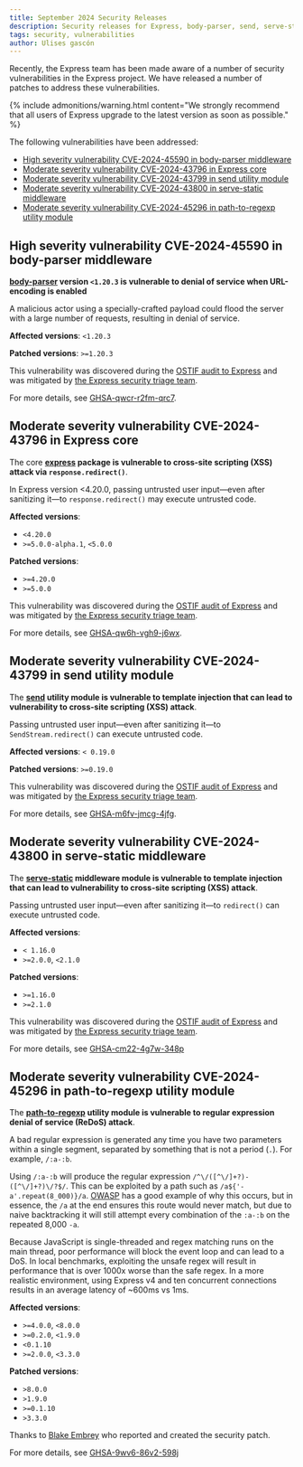 ```yaml
---
title: September 2024 Security Releases
description: Security releases for Express, body-parser, send, serve-static, and path-to-regexp have been published. We recommend that all users upgrade as soon as possible.
tags: security, vulnerabilities
author: Ulises gascón
---
```


Recently, the Express team has been made aware of a number of security vulnerabilities in the Express project.  We have released a number of patches to address these vulnerabilities.  

{% include admonitions/warning.html 
content="We strongly recommend that all users of Express upgrade to the latest version as soon as possible."
%}

The following vulnerabilities have been addressed:

- [High severity vulnerability CVE-2024-45590 in body-parser middleware](#high-severity-vulnerability-cve-2024-45590-in-body-parser-middleware)
- [Moderate severity vulnerability CVE-2024-43796 in Express core](#moderate-severity-vulnerability-cve-2024-43796-in-express-core)
- [Moderate severity vulnerability CVE-2024-43799 in send utility module](#moderate-severity-vulnerability-cve-2024-43799-in-send-utility-module)
- [Moderate severity vulnerability CVE-2024-43800 in serve-static middleware](#moderate-severity-vulnerability-cve-2024-43800-in-serve-static-middleware)
- [Moderate severity vulnerability CVE-2024-45296 in path-to-regexp utility module](#moderate-severity-vulnerability-cve-2024-45296-in-path-to-regexp-utility-module)

## High severity vulnerability CVE-2024-45590 in body-parser middleware

**[body-parser](https://www.npmjs.com/package/body-parser) version `<1.20.3` is vulnerable to denial of service when URL-encoding is enabled**

A malicious actor using a specially-crafted payload could flood the server with a large number of requests, resulting in denial of service.

**Affected versions**: `<1.20.3`

**Patched versions**: `>=1.20.3`

This vulnerability was discovered during the [OSTIF audit to Express](https://github.com/expressjs/security-wg/issues/6) and was mitigated by [the Express security triage team](https://github.com/expressjs/security-wg?tab=readme-ov-file#security-triage-team).

For more details, see [GHSA-qwcr-r2fm-qrc7](https://github.com/expressjs/body-parser/security/advisories/GHSA-qwcr-r2fm-qrc7).


## Moderate severity vulnerability CVE-2024-43796 in Express core

The core **[express](https://www.npmjs.com/package/express) package is vulnerable to cross-site scripting (XSS) attack via `response.redirect()`**.

In Express version <4.20.0, passing untrusted user input&mdash;even after sanitizing it&mdash;to `response.redirect()` may execute untrusted code.

**Affected versions**:
- `<4.20.0`
- `>=5.0.0-alpha.1`, `<5.0.0`

**Patched versions**:
- `>=4.20.0`
- `>=5.0.0`

This vulnerability was discovered during the [OSTIF audit of Express](https://github.com/expressjs/security-wg/issues/6) and was mitigated by [the Express security triage team](https://github.com/expressjs/security-wg?tab=readme-ov-file#security-triage-team).

For more details, see [GHSA-qw6h-vgh9-j6wx](https://github.com/expressjs/express/security/advisories/GHSA-qw6h-vgh9-j6wx).


## Moderate severity vulnerability CVE-2024-43799 in send utility module

The **[send](https://www.npmjs.com/package/send) utility module is vulnerable to template injection that can lead to vulnerability to cross-site scripting (XSS) attack**.

Passing untrusted user input&mdash;even after sanitizing it&mdash;to `SendStream.redirect()` can execute untrusted code.

**Affected versions**: `< 0.19.0`

**Patched versions**: `>=0.19.0`

This vulnerability was discovered during the [OSTIF audit of Express](https://github.com/expressjs/security-wg/issues/6) and was mitigated by [the Express security triage team](https://github.com/expressjs/security-wg?tab=readme-ov-file#security-triage-team).

For more details, see [GHSA-m6fv-jmcg-4jfg](https://github.com/pillarjs/send/security/advisories/GHSA-m6fv-jmcg-4jfg).


## Moderate severity vulnerability CVE-2024-43800 in serve-static middleware

The **[serve-static](https://www.npmjs.com/package/serve-static) middleware module is vulnerable to template injection that can lead to vulnerability to cross-site scripting (XSS) attack**.

Passing untrusted user input&mdash;even after sanitizing it&mdash;to `redirect()` can execute untrusted code.

**Affected versions**: 
- `< 1.16.0`
- `>=2.0.0`, `<2.1.0`

**Patched versions**:
- `>=1.16.0`
- `>=2.1.0`

This vulnerability was discovered during the [OSTIF audit of Express](https://github.com/expressjs/security-wg/issues/6) and was mitigated by [the Express security triage team](https://github.com/expressjs/security-wg?tab=readme-ov-file#security-triage-team).

For more details, see [GHSA-cm22-4g7w-348p](https://github.com/expressjs/serve-static/security/advisories/GHSA-cm22-4g7w-348p)


## Moderate severity vulnerability CVE-2024-45296 in path-to-regexp utility module

The **[path-to-regexp](https://www.npmjs.com/package/path-to-regexp) utility module is vulnerable to regular expression denial of service (ReDoS) attack**.

A bad regular expression is generated any time you have two parameters within a single segment, separated by something that is not a period (`.`). For example, `/:a-:b`.

Using `/:a-:b` will produce the regular expression `/^\/([^\/]+?)-([^\/]+?)\/?$/`. This can be exploited by a path such as `/a${'-a'.repeat(8_000)}/a`. [OWASP](https://owasp.org/www-community/attacks/Regular_expression_Denial_of_Service_-_ReDoS) has a good example of why this occurs, but in essence, the `/a` at the end ensures this route would never match, but due to naive backtracking it will still attempt every combination of the `:a-:b` on the repeated 8,000 `-a`.

Because JavaScript is single-threaded and regex matching runs on the main thread, poor performance will block the event loop and can lead to a DoS. In local benchmarks, exploiting the unsafe regex will result in performance that is over 1000x worse than the safe regex. In a more realistic environment, using Express v4 and ten concurrent connections results in an average latency of ~600ms vs 1ms.

**Affected versions**:
- `>=4.0.0`, `<8.0.0`
- `>=0.2.0`, `<1.9.0`
- `<0.1.10`
- `>=2.0.0`, `<3.3.0`


**Patched versions**:
- `>8.0.0`
- `>1.9.0`
- `>=0.1.10`
- `>3.3.0`

Thanks to [Blake Embrey](https://github.com/blakeembrey) who reported and created the security patch.

For more details, see [GHSA-9wv6-86v2-598j](https://github.com/pillarjs/path-to-regexp/security/advisories/GHSA-9wv6-86v2-598j)

